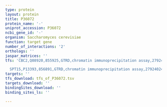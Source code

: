 ```yaml
---
type: protein
layout: protein
title: P36072
protein_name: '-'
uniprot_accession: P36072
ncbi_gene_id: '-'
organism: Saccharomyces cerevisiae
function: target gene
number_of_interactions: '2'
orthologs: ''
jaspar_matrices: ''
tfs: 'CBC2,Q08920,855925,GTRD,chromatin immunoprecipitation assay,27924024%5Buid%5D,No

  SPT15,P13393,856891,GTRD,chromatin immunoprecipitation assay,27924024%5Buid%5D,No'
targets: ''
tfs_download: tfs_of_P36072.tsv
targets_download: ''
bindingSites_download: ''
binding_sites_ls: ''

---
```

